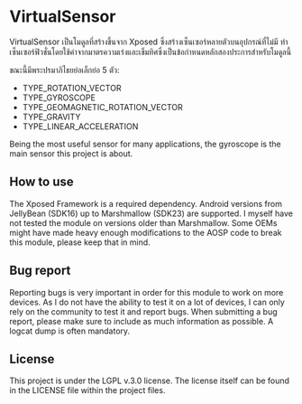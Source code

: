 # VirtualSensor
VirtualSensor เป็นโมดูลที่สร้างขึ้นจาก Xposed ซึ่งสร้างเซ็นเซอร์หลายตัวบนอุปกรณ์ที่ไม่มี ทำเซ็นเซอร์ฟิวชั่นโดยใช้ค่าจากมาตรความเร่งและเข็มทิศซึ่งเป็นข้อกำหนดหลักสองประการสำหรับโมดูลนี้

ขณะนี้มีพระปรมาภิไธยย่อเล็กย่อ 5 ตัว:
* TYPE_ROTATION_VECTOR
* TYPE_GYROSCOPE
* TYPE_GEOMAGNETIC_ROTATION_VECTOR
* TYPE_GRAVITY
* TYPE_LINEAR_ACCELERATION

Being the most useful sensor for many applications, the gyroscope is the main sensor this project is about.

## How to use
The Xposed Framework is a required dependency. Android versions from JellyBean (SDK16) up to Marshmallow (SDK23) are supported. I myself have not tested the module on versions older than Marshmallow.
Some OEMs might have made heavy enough modifications to the AOSP code to break this module, please keep that in mind.

## Bug report
Reporting bugs is very important in order for this module to work on more devices. As I do not have the ability to test it on a lot of devices, I can only rely on the community to test it and report bugs.
When submitting a bug report, please make sure to include as much information as possible. A logcat dump is often mandatory.

## License
This project is under the LGPL v.3.0 license. The license itself can be found in the LICENSE file within the project files.
